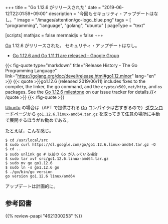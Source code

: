 +++
title = "Go 1.12.6 がリリースされた"
date =  "2019-06-12T22:01:59+09:00"
description = "今回もセキュリティ・アップデートはなし。"
image = "/images/attention/go-logo_blue.png"
tags  = [ "programming", "language", "golang", "ubuntu" ]
pageType = "text"

[scripts]
  mathjax = false
  mermaidjs = false
+++

[Go] 1.12.6 がリリースされた。
セキュリティ・アップデートはなし。

- [Go 1.12.6 and Go 1.11.11 are released - Google Group](https://groups.google.com/forum/#!topic/golang-announce/dNU0sAdX65I)

{{< fig-quote type="markdown" title="Release History - The Go Programming Language" link="https://golang.org/doc/devel/release.html#go1.12.minor" lang="en" >}}
{{< quote >}}go1.12.6 (released 2019/06/11) includes fixes to the compiler, the linker, the go command, and the `crypto/x509`, `net/http`, and `os` packages. See the [Go 1.12.6 milestone](https://github.com/golang/go/issues?q=milestone%3AGo1.12.6) on our issue tracker for details.{{< /quote >}}
{{< /fig-quote >}}

[Ubuntu] の場合は（APT で提供される [Go] コンパイラは古すぎるので）[ダウンロードページ](https://golang.org/dl/ "Downloads - The Go Programming Language")から [`go1.12.6.linux-amd64.tar.gz`](https://dl.google.com/go/go1.12.6.linux-amd64.tar.gz) を取ってきて任意の場所に手動で展開するほうがお勧めである。

たとえば，こんな感じ。

```text
$ cd /usr/local/src
$ sudo curl https://dl.google.com/go/go1.12.6.linux-amd64.tar.gz -O
$ cd ..
$ sudo unlink go # 以前の Go が入っている場合
$ sudo tar xvf src/go1.12.6.linux-amd64.tar.gz
$ sudo mv go go1.12.6
$ sudo ln -s go1.12.6 go
$ ./go/bin/go version
go version go1.12.6 linux/amd64
```

アップデートは計画的に。

[Go]: https://golang.org/ "The Go Programming Language"
[Go 言語]: https://golang.org/ "The Go Programming Language"
[Ubuntu]: https://www.ubuntu.com/ "The leading operating system for PCs, IoT devices, servers and the cloud | Ubuntu"

## 参考図書

{{% review-paapi "4621300253" %}} <!-- プログラミング言語Go -->
